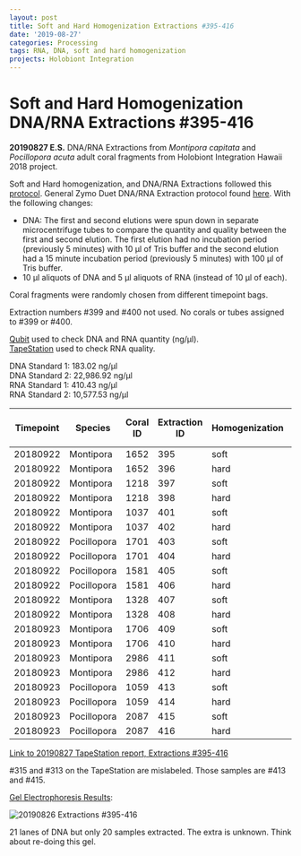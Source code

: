 ```yaml
---
layout: post
title: Soft and Hard Homogenization Extractions #395-416
date: '2019-08-27'
categories: Processing
tags: RNA, DNA, soft and hard homogenization
projects: Holobiont Integration
---
```


# Soft and Hard Homogenization DNA/RNA Extractions #395-416

**20190827 E.S.**
DNA/RNA Extractions from *Montipora capitata* and *Pocillopora acuta* adult coral fragments from Holobiont Integration Hawaii 2018 project.  

Soft and Hard homogenization, and DNA/RNA Extractions followed this [protocol](https://github.com/emmastrand/EmmaStrand_Notebook/blob/master/_posts/2019-06-05-Soft-and-Hard-Homogenization-Protocol.md). General Zymo Duet DNA/RNA Extraction protocol found [here](https://github.com/emmastrand/EmmaStrand_Notebook/blob/master/_posts/2019-05-31-Zymo-Duet-RNA-DNA-Extraction-Protocol.md). With the following changes:  
- DNA: The first and second elutions were spun down in separate microcentrifuge tubes to compare the quantity and quality between the first and second elution. The first elution had no incubation period (previously 5 minutes) with 10 μl of Tris buffer and the second elution had a 15 minute incubation period (previously 5 minutes) with 100 μl of Tris buffer.  
- 10 μl aliquots of DNA and 5 μl aliquots of RNA (instead of 10 μl of each).    

Coral fragments were randomly chosen from different timepoint bags.

Extraction numbers #399 and #400 not used. No corals or tubes assigned to #399 or #400.  

[Qubit](https://github.com/emmastrand/EmmaStrand_Notebook/blob/master/_posts/2019-05-31-Qubit-Protocol.md) used to check DNA and RNA quantity (ng/μl).  
[TapeStation](https://github.com/emmastrand/EmmaStrand_Notebook/blob/master/_posts/2019-05-31-TapeStation-Protocol.md) used to check RNA quality.

DNA Standard 1: 183.02 ng/μl  
DNA Standard 2: 22,986.92 ng/μl  
RNA Standard 1: 410.43 ng/μl  
RNA Standard 2: 10,577.53 ng/μl

| Timepoint | Species     | Coral ID | Extraction ID | Homogenization | DNA Reading 1 | DNA Reading 2 | Average DNA ng/μl | RNA Reading 1 | RNA Reading 2 | Average RNA ng/μl | RIN |
|-----------|-------------|----------|---------------|----------------|---------------|---------------|-------------------|---------------|---------------|-------------------|-----|
| 20180922  | Montipora   | 1652     | 395           | soft           | 23.4          | 23.4          | 23.4              | 29.6          | 29.6          | 29.6              | 9.1 |
| 20180922  | Montipora   | 1652     | 396           | hard           | 7.4           | 7.38          | 7.39              | 18.8          | 18.8          | 18.8              | NA  |
| 20180922  | Montipora   | 1218     | 397           | soft           | 19.6          | 19.5          | 19.55             | 30.6          | 30.6          | 30.6              | 9.1 |
| 20180922  | Montipora   | 1218     | 398           | hard           | 13.4          | 13.4          | 13.4              | 15.2          | 15.4          | 15.3              | NA  |
| 20180922  | Montipora   | 1037     | 401           | soft           | 18.9          | 18.9          | 18.9              | 14.4          | 14.4          | 14.4              | 8.3 |
| 20180922  | Montipora   | 1037     | 402           | hard           | 9.38          | 9.34          | 9.36              | 11            | 11            | 11                | NA  |
| 20180922  | Pocillopora | 1701     | 403           | soft           | 107           | 107           | 107               | 109           | 110           | 109.5             | 8.7 |
| 20180922  | Pocillopora | 1701     | 404           | hard           | 34.2          | 34.2          | 34.2              | 77            | 77            | 77                | NA  |
| 20180922  | Pocillopora | 1581     | 405           | soft           | 43.2          | 43.2          | 43.2              | 70.8          | 70.8          | 70.8              | 8.8 |
| 20180922  | Pocillopora | 1581     | 406           | hard           | 37.2          | 37.2          | 37.2              | 52.2          | 52.2          | 52.2              | NA  |
| 20180922  | Montipora   | 1328     | 407           | soft           | 24.2          | 22.8          | 23.5              | 27.2          | 27            | 27.1              | 9.1 |
| 20180922  | Montipora   | 1328     | 408           | hard           | 13.7          | 13.7          | 13.7              | 19.8          | 19.8          | 19.8              | NA  |
| 20180923  | Montipora   | 1706     | 409           | soft           | 12            | 12            | 12                | 14.4          | 14.4          | 14.4              | 8.8 |
| 20180923  | Montipora   | 1706     | 410           | hard           | 10.7          | 11            | 10.85             | 12.2          | 12.2          | 12.2              | NA  |
| 20180923  | Montipora   | 2986     | 411           | soft           | 17.9          | 17.8          | 17.85             | 10            | 10            | 10                | **  |
| 20180923  | Montipora   | 2986     | 412           | hard           | 10.3          | 10.2          | 10.25             | 11.6          | 11.8          | 11.7              | NA  |
| 20180923  | Pocillopora | 1059     | 413           | soft           | 27            | 27            | 27                | 73.2          | 73.2          | 73.2              | 9.2 |
| 20180923  | Pocillopora | 1059     | 414           | hard           | 25.2          | 25.2          | 25.2              | 48            | 48            | 48                | NA  |
| 20180923  | Pocillopora | 2087     | 415           | soft           | 50.6          | 50.4          | 50.5              | 80.6          | 80.6          | 80.6              | 8.9 |
| 20180923  | Pocillopora | 2087     | 416           | hard           | 35.4          | 35.2          | 35.3              | 70.8          | 70.8          | 70.8              | NA  |


[Link to 20190827 TapeStation report, Extractions #395-416](https://github.com/emmastrand/EmmaStrand_Notebook/blob/master/TapeStation/2019-08-28%20-%2014.41.31.pdf)

#315 and #313 on the TapeStation are mislabeled. Those samples are #413 and #415.

[Gel Electrophoresis Results](https://github.com/emmastrand/EmmaStrand_Notebook/blob/master/_posts/2019-07-16-Gel-Electrophoresis-Protocol.md):

![20190826 Extractions #395-416]()

21 lanes of DNA but only 20 samples extracted. The extra is unknown. Think about re-doing this gel. 
